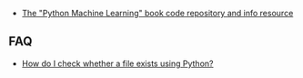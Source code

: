 * [The "Python Machine Learning" book code repository and info resource](https://github.com/rasbt/python-machine-learning-book)

## **FAQ**

* [How do I check whether a file exists using Python?  ](http://stackoverflow.com/questions/82831/how-do-i-check-whether-a-file-exists-using-python)



